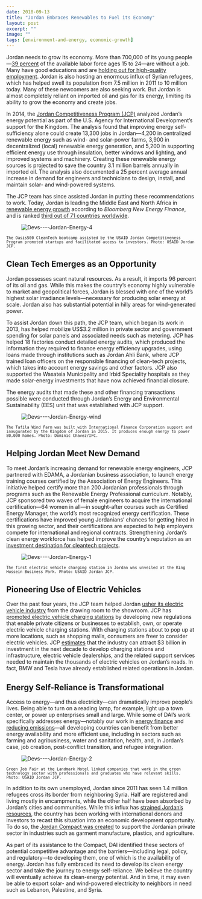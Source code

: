 ```yaml
---
date: 2018-09-13
title: "Jordan Embraces Renewables to Fuel its Economy"
layout: post
excerpt: ""
image: ""
tags: [environment-and-energy, economic-growth]
---
```

<p>Jordan needs to grow its economy. More than 700,000 of its young people—<a href="https://data.worldbank.org/indicator/ SL.UEM.1524.ZS">39 percent</a> of the available labor force ages 15 to 24—are without a job. Many have good educations and are <a href="http://dai-global-developments.com/articles/addressing-jordans-youth-unemployment-bubble-usaid-program-aligns-workforce-with-emerging-opportunities/">holding out for high-quality employment</a>. Jordan is also hosting an enormous influx of Syrian refugees, which has helped swell its population from 7.5 million in 2011 to 10 million today. Many of these newcomers are also seeking work. But Jordan is almost completely reliant on imported oil and gas for its energy, limiting its ability to grow the economy and create jobs.</p><p>In 2014, the <a href="https://www.dai.com/our-work/projects/jordan-competitiveness-program-jcp">Jordan Competitiveness Program (JCP)</a> analyzed Jordan’s energy potential as part of the U.S. Agency for International Development’s support for the Kingdom. The analysis found that improving energy self-sufficiency alone could create 13,300 jobs in Jordan—4,200 in centralized renewable energy such as wind- and solar-power farms, 3,900 in decentralized (local) renewable energy generation, and 5,200 in supporting efficient energy use through insulation, better windows and lighting, and improved systems and machinery. Creating these renewable energy sources is projected to save the country 3.1 million barrels annually in imported oil. The analysis also documented a 25 percent average annual increase in demand for engineers and technicians to design, install, and maintain solar- and wind-powered systems.</p><p>The JCP team has since assisted Jordan in putting these recommendations to work. Today, Jordan is leading the Middle East and North Africa in <a href="https://about.bnef.com/new-energy-outlook/">renewable energy growth</a> according to <em>Bloomberg New Energy Finance</em>, and is ranked <a href="http://global-climatescope.org/en/country/jordan/#/enabling-framework">third out of 71 countries worldwide</a>.</p><figure class="kg-card kg-image-card"><img src="https://pubs.ghost.io/uploads/Devs----Jordan-Energy-4.jpg" class="kg-image" alt="Devs----Jordan-Energy-4" loading="lazy"></figure><p><code><code>The Oasis500 CleanTech bootcamp assisted by the USAID Jordan Competitiveness Program promoted startups and facilitated access to investors. Photo: USAID Jordan JCP.</code></code></p><h2 id="clean-tech-emerges-as-an-opportunity">Clean Tech Emerges as an Opportunity</h2><p>Jordan possesses scant natural resources. As a result, it imports 96 percent of its oil and gas. While this makes the country’s economy highly vulnerable to market and geopolitical forces, Jordan is blessed with one of the world’s highest solar irradiance levels—necessary for producing solar energy at scale. Jordan also has substantial potential in hilly areas for wind-generated power.</p><p>To assist Jordan down this path, the JCP team, which began its work in 2013, has helped mobilize US$3.2 million in private sector and government spending for solar panels and associated needs such as metering. JCP has helped 18 factories conduct detailed energy audits, which produced the information they required to finance energy efficiency upgrades, using loans made through institutions such as Jordan Ahli Bank, where JCP trained loan officers on the responsible financing of clean-tech projects, which takes into account energy savings and other factors. JCP also supported the Wasateia Municipality and Irbid Speciality hospitals as they made solar-energy investments that have now achieved financial closure.</p><p>The energy audits that made these and other financing transactions possible were conducted through Jordan’s Energy and Environmental Sustainability (EES) unit that was established with JCP support.</p><figure class="kg-card kg-image-card"><img src="https://pubs.ghost.io/uploads/Devs----Jordan-Energy-wind.jpg" class="kg-image" alt="Devs----Jordan-Energy-wind" loading="lazy"></figure><p><code><code>The Tafila Wind Farm was built with International Finance Corporation support and inaugurated by the Kingdom of Jordan in 2015. It produces enough energy to power 80,000 homes. Photo: Dominic Chavez/IFC.</code></code></p><h2 id="helping-jordan-meet-new-demand">Helping Jordan Meet New Demand</h2><p>To meet Jordan’s increasing demand for renewable energy engineers, JCP partnered with EDAMA, a Jordanian business association, to launch energy training courses certified by the Association of Energy Engineers. This initiative helped certify more than 200 Jordanian professionals through programs such as the Renewable Energy Professional curriculum. Notably, JCP sponsored two waves of female engineers to acquire the international certification—64 women in all—in sought-after courses such as Certified Energy Manager, the world’s most recognized energy certification. These certifications have improved young Jordanians’ chances for getting hired in this growing sector, and their certifications are expected to help employers compete for international and regional contracts. Strengthening Jordan’s clean energy workforce has helped improve the country’s reputation as an <a href="https://oxfordbusinessgroup.com/news/jordan-sees-rising-investment-clean-technology">investment destination for cleantech projects</a>.</p><figure class="kg-card kg-image-card"><img src="https://pubs.ghost.io/uploads/Devs----Jordan-Energy-1.jpg" class="kg-image" alt="Devs----Jordan-Energy-1" loading="lazy"></figure><p><code><code>The first electric vehicle charging station in Jordan was unveiled at the King Hussein Business Park. Photo: USAID Jordan JCP.</code></code></p><h2 id="pioneering-use-of-electric-vehicles">Pioneering Use of Electric Vehicles</h2><p>Over the past four years, the JCP team helped Jordan <a href="https://www.youtube.com/watch?v=0DKmx1WV33o">usher its electric vehicle industry</a> from the drawing room to the showroom. JCP has <a href="http://dai-global-developments.com/articles/plugging-in-to-jordans-rising-demand-for-electric-cars/">promoted electric vehicle charging stations</a> by developing new regulations that enable private citizens or businesses to establish, own, or operate electric vehicle charging stations. With charging stations about to pop up at more locations, such as shopping malls, consumers are freer to consider electric vehicles. JCP <a href="https://pubs.ghost.io/uploads/1.%20USAID%20JCP%20Competitiveness%20Brief%20-%20Building%20a%20New%20Electric%20Vehicle%20Industry%20-%20FINAL%20(Branded)[1].pdf">estimates</a> that the industry can attract $3 billion in investment in the next decade to develop charging stations and infrastructure, electric vehicle dealerships, and the related support services needed to maintain the thousands of electric vehicles on Jordan’s roads. In fact, BMW and Tesla have already established related operations in Jordan.</p><h2 id="energy-self-reliance-is-transformational">Energy Self-Reliance is Transformational</h2><p>Access to energy—and thus electricity—can dramatically improve people’s lives. Being able to turn on a reading lamp, for example, light up a town center, or power up enterprises small and large. While some of DAI’s work specifically addresses energy—notably our work in <a href="http://dai-global-developments.com/articles/polseff-legacy-lower-energy-bills-for-businesses-across-poland-a-financing-model-to-scale-and-replicate/">energy finance</a> and <a href="http://dai-global-developments.com/articles/helping-eastern-partnership-countries-meet-their-voluntary-commitments-to-reduce-emissions-address-climate-change/">reducing emissions</a>—all developing countries can benefit from better energy availability and more efficient use, including in sectors such as farming and agribusiness, water and sanitation, health, and, in Jordan’s case, job creation, post-conflict transition, and refugee integration.</p><figure class="kg-card kg-image-card"><img src="https://pubs.ghost.io/uploads/Devs----Jordan-Energy-2.jpg" class="kg-image" alt="Devs----Jordan-Energy-2" loading="lazy"></figure><p><code><code>Green Job Fair at the Landmark Hotel linked companies that work in the green technology sector with professionals and graduates who have relevant skills. Photo: USAID Jordan JCP.</code></code></p><p>In addition to its own unemployed, Jordan since 2011 has seen 1.4 million refugees cross its border from neighboring Syria. Half are registered and living mostly in encampments, while the other half have been absorbed by Jordan’s cities and communities. While this influx has <a href="http://dai-global-developments.com/articles/calculating-syrian-refugee-crisis-fiscal-crisis/">strained Jordan’s resources</a>, the country has been working with international donors and investors to recast this situation into an economic development opportunity. To do so, the <a href="http://dai-global-developments.com/articles/can-we-keep-the-promisemobilizing-business-on-the-refugee-frontline-in-jordan/">Jordan Compact was created</a> to support the Jordanian private sector in industries such as garment manufacture, plastics, and agriculture.</p><p>As part of its assistance to the Compact, DAI identified these sectors of potential competitive advantage and the barriers—including legal, policy, and regulatory—to developing them, one of which is the availability of energy. Jordan has fully embraced its need to develop its clean energy sector and take the journey to energy self-reliance. We believe the country will eventually achieve its clean-energy potential. And in time, it may even be able to export solar- and wind-powered electricity to neighbors in need such as Lebanon, Palestine, and Syria.</p>
  